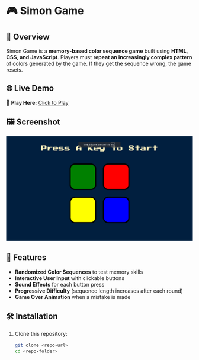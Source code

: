 # 🎮 Simon Game  

## 📌 Overview  
Simon Game is a **memory-based color sequence game** built using **HTML, CSS, and JavaScript**. Players must **repeat an increasingly complex pattern** of colors generated by the game. If they get the sequence wrong, the game resets.  

## 🌐 Live Demo  
🔗 **Play Here:** [Click to Play](https://anilsol159.github.io/Simon-Game-html-css-js/)  

## 🖼 Screenshot  
![Simon Game Screenshot](image.png)  

## 🚀 Features  
- **Randomized Color Sequences** to test memory skills  
- **Interactive User Input** with clickable buttons  
- **Sound Effects** for each button press  
- **Progressive Difficulty** (sequence length increases after each round)  
- **Game Over Animation** when a mistake is made  

## 🛠 Installation  

1. Clone this repository:  
   ```bash
   git clone <repo-url>
   cd <repo-folder>
